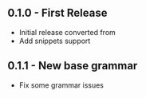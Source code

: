 ## 0.1.0 - First Release
* Initial release converted from
* Add snippets support

## 0.1.1 - New base grammar
* Fix some grammar issues
